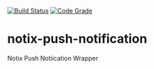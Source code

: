 [![Build Status](https://travis-ci.com/shreyanshu7101904/notix-push-notification.svg?branch=main)](https://travis-ci.com/shreyanshu7101904/notix-push-notification) [![Code Grade](https://www.code-inspector.com/project/23881/status/svg)](https://frontend.code-inspector.com/project/23881/dashboard)
# notix-push-notification
Notix Push Notiication Wrapper
